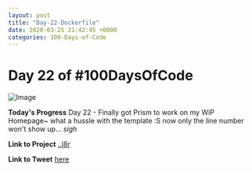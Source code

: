 ```yaml
---
layout: post
title: "Day-22-Dockerfile"
date: 2020-03-25 21:42:45 +0000
categories: 100-Days-of-Code
---
```


# Day 22 of #100DaysOfCode
![Image]()
<br/>


**Today's Progress**
Day 22 - Finally got Prism to work on my WiP Homepage~ what a hussle with the template :S now only the line number won't show up... *sigh*
<br/>

**Link to Project**
[..l8r]()
<br/>

**Link to Tweet**
[here]()
